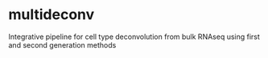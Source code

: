 # multideconv
Integrative pipeline for cell type deconvolution from bulk RNAseq using first and second generation methods
